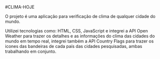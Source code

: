 #CLIMA-HOJE

O projeto é uma aplicação para verificação de clima de qualquer cidade do mundo.

Utilizei tecnologias como:
HTML, CSS, JavaScript e integrei a API Open Weather para trazer os detalhes e as informações do clima das cidades do mundo em tempo real, integrei também a API Country Flags para trazer os icones das bandeiras de cada país das cidades pesquisadas, ambas trabalhando em conjunto.


